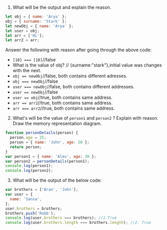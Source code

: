 1. What will be the output and explain the reason.

```js
let obj = { name: 'Arya' };
obj = { surname: 'Stark' };
let newObj = { name: 'Arya' };
let user = obj;
let arr = ['Hi'];
let arr2 = arr;
```

Answer the following with reason after going through the above code:

- `[10] === [10]`//false
- What is the value of obj? // {surname:"stark"},initial value was changes with the next.
- `obj == newObj`//false, both contains different adresses.
- `obj === newObj`//false
- `user === newObj`//false, both contains different addresses.
- `user == newObj`//false
- `user == obj`//true, both contains same address.
- `arr == arr2`//true, both contains same address.
- `arr === arr2`//true, both contains same address.

2. What's will be the value of `person1` and `person2` ? Explain with reason. Draw the memory representation diagram.

<!-- To add this image here use ![name](./hello.jpg) -->

```js
function personDetails(person) {
  person.age = 25;
  person = { name: 'John', age: 50 };
  return person;
}
var person1 = { name: 'Alex', age: 30 };
var person2 = personDetails(person1);
console.log(person1);
console.log(person2);
```

3. What will be the output of the below code:

```js
var brothers = ['Bran', 'John'];
var user = {
  name: 'Sansa',
};
user.brothers = brothers;
brothers.push('Robb');
console.log(user.brothers === brothers); //1.True
console.log(user.brothers.length === brothers.length); //2. True
```
